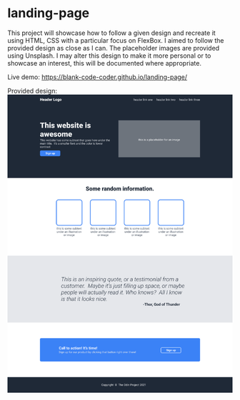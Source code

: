 # landing-page

This project will showcase how to follow a given design and recreate it using HTML, CSS with a particular focus on FlexBox. I aimed to follow the provided design as close as I can. The placeholder images are provided using Unsplash. I may alter this design to make it more personal or to showcase an interest, this will be documented where appropriate.

Live demo:
https://blank-code-coder.github.io/landing-page/

Provided design:
![landing_page_design](landing_page_design.png)
